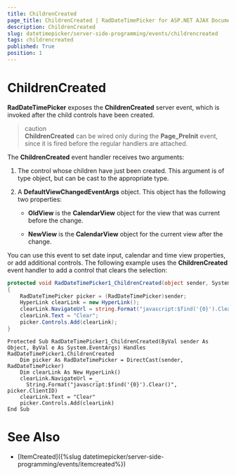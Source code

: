 ```yaml
---
title: ChildrenCreated
page_title: ChildrenCreated | RadDateTimePicker for ASP.NET AJAX Documentation
description: ChildrenCreated
slug: datetimepicker/server-side-programming/events/childrencreated
tags: childrencreated
published: True
position: 1
---
```


# ChildrenCreated



**RadDateTimePicker** exposes the **ChildrenCreated** server event, which is invoked after the child controls have been created.

>caution  
**ChildrenCreated** can be wired only during the **Page_PreInit** event, since it is fired before the regular handlers are attached.
>


The **ChildrenCreated** event handler receives two arguments:

1. The control whose children have just been created. This argument is of type object, but can be cast to the appropriate type.

2. A **DefaultViewChangedEventArgs** object. This object has the following two properties:

	* **OldView** is the **CalendarView** object for the view that was current before the change.

	* **NewView** is the **CalendarView** object for the current view after the change.

You can use this event to set date input, calendar and time view properties, or add additional controls. The following example uses the **ChildrenCreated** event handler to add a control that clears the selection:



````C#
protected void RadDateTimePicker1_ChildrenCreated(object sender, System.EventArgs e)
{
    RadDateTimePicker picker = (RadDateTimePicker)sender;
    HyperLink clearLink = new HyperLink();
    clearLink.NavigateUrl = string.Format("javascript:$find('{0}').Clear()", picker.ClientID);
    clearLink.Text = "Clear";
    picker.Controls.Add(clearLink);
}
````
````VB.NET
Protected Sub RadDateTimePicker1_ChildrenCreated(ByVal sender As Object, ByVal e As System.EventArgs) Handles RadDateTimePicker1.ChildrenCreated
    Dim picker As RadDateTimePicker = DirectCast(sender, RadDateTimePicker)
    Dim clearLink As New HyperLink()
    clearLink.NavigateUrl = _
      String.Format("javascript:$find('{0}').Clear()", picker.ClientID)
    clearLink.Text = "Clear"
    picker.Controls.Add(clearLink)
End Sub
````


# See Also

 * [ItemCreated]({%slug datetimepicker/server-side-programming/events/itemcreated%})
